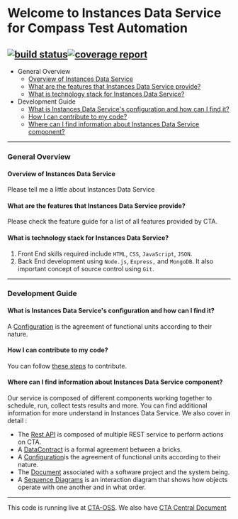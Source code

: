 # Welcome to Instances Data Service for Compass Test Automation
[![build status](https://git.sami.int.thomsonreuters.com/compass/cta-app-instancedataservice/badges/master/build.svg)](https://git.sami.int.thomsonreuters.com/compass/cta-app-instancedataservice/commits/master)[![coverage report](https://git.sami.int.thomsonreuters.com/compass/cta-app-instancedataservice/badges/master/coverage.svg)](https://git.sami.int.thomsonreuters.com/compass/cta-app-instancedataservice/commits/master)
------
* General Overview
  * [Overview of Instances Data Service ](#overview-of-instances-data-service)
  * [What are the features that Instances Data Service provide?](#what-are-the-features-that-instances-data-service-provide)
  * [What is technology stack for Instances Data Service?](#what-is-technology-stack-for-instances-data-service)
* Development Guide
  * [What is Instances Data Service's configuration and how can I find it?](#what-is-instances-data-services-configuration-and-how-can-i-find-it)
  * [How I can contribute to my code?](#how-i-can-contribute-to-my-code)
  * [Where can I find information about Instances Data Service component?](#where-can-i-find-information-about-instances-data-service-component)

------

### General Overview

#### Overview of Instances Data Service
Please tell me a little about Instances Data Service

#### What are the features that Instances Data Service provide?
Please check the feature guide for a list of all features provided by CTA.

#### What is technology stack for Instances Data Service?
 1. Front End skills required include `HTML`, `CSS`, `JavaScript`, `JSON`. 
 2. Back End development using `Node.js`, `Express,` and `MongoDB`. It also important concept of source control using `Git`.
  
------

### Development Guide

#### What is Instances Data Service's configuration and how can I find it?
A [Configuration](https://git.sami.int.thomsonreuters.com/compass/cta-app-instancesdataservice/wikis/configuration) is the agreement of functional units according to their nature.

#### How I can contribute to my code?
You can follow [these steps](https://git.sami.int.thomsonreuters.com/compass/cta/blob/master/contributing.md) to contribute.

#### Where can I find information about Instances Data Service component?
Our service is composed of different components working together to schedule, run, collect tests results and more. You can find additional information for more understand in Instances Data Service.
We also cover in detail :
* The [Rest API](https://git.sami.int.thomsonreuters.com/compass/cta-app-instancedataservice/wikis/restapi) is composed of multiple REST service to perform actions on CTA.
* A [DataContract](https://git.sami.int.thomsonreuters.com/compass/cta-app-instancedataservice/wikis/datacontract) is a formal agreement between a bricks.
* A [Configuration](https://git.sami.int.thomsonreuters.com/compass/cta-app-instancedataservice/wikis/configuration)is the agreement of functional units according to their nature.
* The [Document](https://git.sami.int.thomsonreuters.com/compass/cta-app-instancedataservice/wikis/document) associated with a software project and the system being.
* A [Sequence Diagrams](https://git.sami.int.thomsonreuters.com/compass/cta-app-instancesdataservice/wikis/sequencediagram) is an interaction diagram that shows how objects operate with one another and in what order.


------

This code is running live at [CTA-OSS](https://www.). We also have [CTA Central Document](https://git.sami.int.thomsonreuters.com/compass/cta) 

